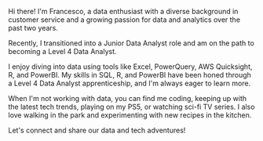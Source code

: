 Hi there! I'm Francesco, a data enthusiast with a diverse background in customer service and a growing passion for data and analytics over the past two years.

Recently, I transitioned into a Junior Data Analyst role and am on the path to becoming a Level 4 Data Analyst.

I enjoy diving into data using tools like Excel, PowerQuery, AWS Quicksight, R, and PowerBI. 
My skills in SQL, R, and PowerBI have been honed through a Level 4 Data Analyst apprenticeship, and I'm always eager to learn more.

When I'm not working with data, you can find me coding, keeping up with the latest tech trends, playing on my PS5, or watching sci-fi TV series. 
I also love walking in the park and experimenting with new recipes in the kitchen.

Let's connect and share our data and tech adventures!

<!---
Francesco-Greco2/Francesco-Greco2 is a ✨ special ✨ repository because its `README.md` (this file) appears on your GitHub profile.
You can click the Preview link to take a look at your changes.
--->
